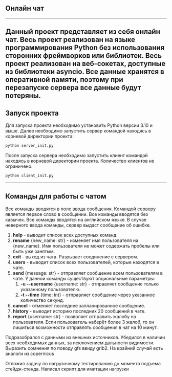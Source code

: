## Онлайн чат

---
Данный проект представляет из себя онлайн чат. Весь проект реализован на языке программирования
Python без использования сторонних фреймворков или библиотек. Весь проект реализован на веб-сокетах,
доступные из библиотеки asyncio. Все данные хранятся в оперативной памяти, поэтому при перезапуске
сервера все данные будут потеряны.
---
## Запуск проекта
Для запуска проекта необходимо установить Python версии 3.10 и выше. Далее необходимо запустить
сервер командой находясь в корневой директории проекта: 
```python
python server_init.py
```
После запуска сервера необходимо запустить клиент командой находясь в корневой директории проекта.
Количество клиентов не ограничено.
```python
python client_init.py
```

---
## Команды для работы с чатом
Все команды вводятся в поле ввода сообщения. Командой серверу является первое слово в сообщении.
Все команды вводятся без кавычек. Все команды вводятся на английском языке.
В случае неверного ввода команды, сервер выдаст сообщение об ошибке.

1. **help** - выводит список всех доступных команд.
2. **rename** {new_name: str} - изменяет имя пользователя на {new_name}. Имя пользователя не может
содержать пробелы или быть уже занятым.
3. **exit** - выход из чата. Разрывает соединение с сервером.
4. **users** - выводит список всех пользователей, которые находятся в чате.
5. **send** {message: str} - отправляет сообщение всем пользователям в чате. У данной команды
существуют опциональные параметры:
    1. **-u --username** {username: str} - отправляет сообщение только указанному пользователю.
    2. **-t --time** {time: int} - отправляет сообщение через указанное количество секунд.
6. **cancel**  - отменяет последнее запланированное сообщение.
7. **history** - выводит историю последних 20 сообщений в чате.
8. **report** {username: str} - позволяет отправить жалобу на пользователя. Если пользователь
наберёт более 3 жалоб, то он лишиться возможности отправлять сообщения в чат на 10 минут.


Подразобрался с данными из внешних источников. Убедился в наличии всех необходимых данных, за исключением дальности
видимости. Выразить сомнения по поводу gfs ввиду grib2. На крайний случай есть аналоги из copernicus

Отложил задачу по нагрузочному тестированию до момента подъема стейдж-стенда. Написал скрипт для имитации нагрузки